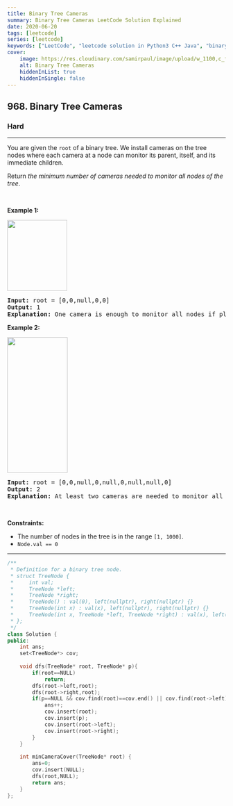 ```yaml
---
title: Binary Tree Cameras
summary: Binary Tree Cameras LeetCode Solution Explained
date: 2020-06-20
tags: [leetcode]
series: [leetcode]
keywords: ["LeetCode", "leetcode solution in Python3 C++ Java", "binary-tree-cameras LeetCode Solution Explained"]
cover:
    image: https://res.cloudinary.com/samirpaul/image/upload/w_1100,c_fit,co_rgb:FFFFFF,l_text:Arial_75_bold:Binary Tree Cameras - Solution Explained/problem-solving.webp
    alt: Binary Tree Cameras
    hiddenInList: true
    hiddenInSingle: false
---
```



<h2>968. Binary Tree Cameras</h2><h3>Hard</h3><hr><div><p>You are given the <code>root</code> of a binary tree. We install cameras on the tree nodes where each camera at a node can monitor its parent, itself, and its immediate children.</p>

<p>Return <em>the minimum number of cameras needed to monitor all nodes of the tree</em>.</p>

<p>&nbsp;</p>
<p><strong>Example 1:</strong></p>
<img alt="" src="https://assets.leetcode.com/uploads/2018/12/29/bst_cameras_01.png" style="width: 138px; height: 163px;">
<pre><strong>Input:</strong> root = [0,0,null,0,0]
<strong>Output:</strong> 1
<strong>Explanation:</strong> One camera is enough to monitor all nodes if placed as shown.
</pre>

<p><strong>Example 2:</strong></p>
<img alt="" src="https://assets.leetcode.com/uploads/2018/12/29/bst_cameras_02.png" style="width: 139px; height: 312px;">
<pre><strong>Input:</strong> root = [0,0,null,0,null,0,null,null,0]
<strong>Output:</strong> 2
<strong>Explanation:</strong> At least two cameras are needed to monitor all nodes of the tree. The above image shows one of the valid configurations of camera placement.
</pre>

<p>&nbsp;</p>
<p><strong>Constraints:</strong></p>

<ul>
	<li>The number of nodes in the tree is in the range <code>[1, 1000]</code>.</li>
	<li><code>Node.val == 0</code></li>
</ul>
</div>

---




```cpp
/**
 * Definition for a binary tree node.
 * struct TreeNode {
 *     int val;
 *     TreeNode *left;
 *     TreeNode *right;
 *     TreeNode() : val(0), left(nullptr), right(nullptr) {}
 *     TreeNode(int x) : val(x), left(nullptr), right(nullptr) {}
 *     TreeNode(int x, TreeNode *left, TreeNode *right) : val(x), left(left), right(right) {}
 * };
 */
class Solution {
public:
    int ans;
    set<TreeNode*> cov;
    
    void dfs(TreeNode* root, TreeNode* p){
        if(root==NULL)
            return;
        dfs(root->left,root);
        dfs(root->right,root);
        if(p==NULL && cov.find(root)==cov.end() || cov.find(root->left)==cov.end() || cov.find(root->right)==cov.end()){
            ans++;
            cov.insert(root);
            cov.insert(p);
            cov.insert(root->left);
            cov.insert(root->right);
        }
    }
    
    int minCameraCover(TreeNode* root) {
        ans=0;
        cov.insert(NULL);
        dfs(root,NULL);
        return ans;
    }
};
```
